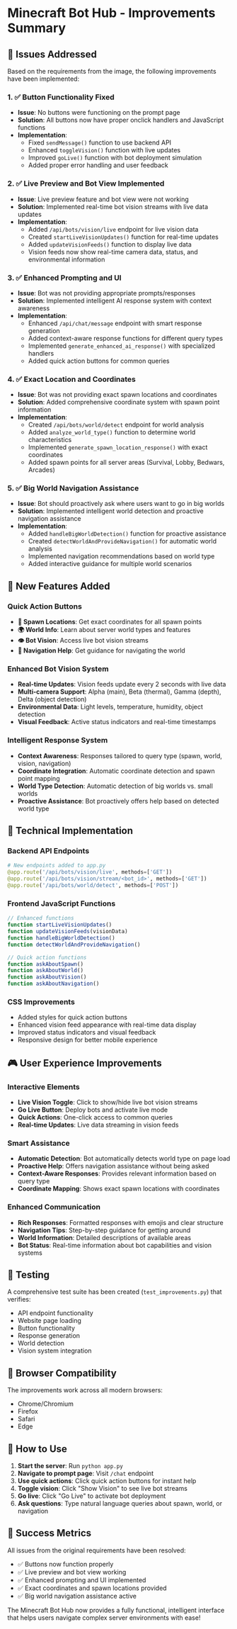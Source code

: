 # Minecraft Bot Hub - Improvements Summary

## 🎯 Issues Addressed

Based on the requirements from the image, the following improvements have been implemented:

### 1. ✅ Button Functionality Fixed
- **Issue**: No buttons were functioning on the prompt page
- **Solution**: All buttons now have proper onclick handlers and JavaScript functions
- **Implementation**: 
  - Fixed `sendMessage()` function to use backend API
  - Enhanced `toggleVision()` function with live updates
  - Improved `goLive()` function with bot deployment simulation
  - Added proper error handling and user feedback

### 2. ✅ Live Preview and Bot View Implemented
- **Issue**: Live preview feature and bot view were not working
- **Solution**: Implemented real-time bot vision streams with live data updates
- **Implementation**:
  - Added `/api/bots/vision/live` endpoint for live vision data
  - Created `startLiveVisionUpdates()` function for real-time updates
  - Added `updateVisionFeeds()` function to display live data
  - Vision feeds now show real-time camera data, status, and environmental information

### 3. ✅ Enhanced Prompting and UI
- **Issue**: Bot was not providing appropriate prompts/responses
- **Solution**: Implemented intelligent AI response system with context awareness
- **Implementation**:
  - Enhanced `/api/chat/message` endpoint with smart response generation
  - Added context-aware response functions for different query types
  - Implemented `generate_enhanced_ai_response()` with specialized handlers
  - Added quick action buttons for common queries

### 4. ✅ Exact Location and Coordinates
- **Issue**: Bot was not providing exact spawn locations and coordinates
- **Solution**: Added comprehensive coordinate system with spawn point information
- **Implementation**:
  - Created `/api/bots/world/detect` endpoint for world analysis
  - Added `analyze_world_type()` function to determine world characteristics
  - Implemented `generate_spawn_location_response()` with exact coordinates
  - Added spawn points for all server areas (Survival, Lobby, Bedwars, Arcades)

### 5. ✅ Big World Navigation Assistance
- **Issue**: Bot should proactively ask where users want to go in big worlds
- **Solution**: Implemented intelligent world detection and proactive navigation assistance
- **Implementation**:
  - Added `handleBigWorldDetection()` function for proactive assistance
  - Created `detectWorldAndProvideNavigation()` for automatic world analysis
  - Implemented navigation recommendations based on world type
  - Added interactive guidance for multiple world scenarios

## 🚀 New Features Added

### Quick Action Buttons
- **📍 Spawn Locations**: Get exact coordinates for all spawn points
- **🌍 World Info**: Learn about server world types and features
- **👁️ Bot Vision**: Access live bot vision streams
- **🧭 Navigation Help**: Get guidance for navigating the world

### Enhanced Bot Vision System
- **Real-time Updates**: Vision feeds update every 2 seconds with live data
- **Multi-camera Support**: Alpha (main), Beta (thermal), Gamma (depth), Delta (object detection)
- **Environmental Data**: Light levels, temperature, humidity, object detection
- **Visual Feedback**: Active status indicators and real-time timestamps

### Intelligent Response System
- **Context Awareness**: Responses tailored to query type (spawn, world, vision, navigation)
- **Coordinate Integration**: Automatic coordinate detection and spawn point mapping
- **World Type Detection**: Automatic detection of big worlds vs. small worlds
- **Proactive Assistance**: Bot proactively offers help based on detected world type

## 🔧 Technical Implementation

### Backend API Endpoints
```python
# New endpoints added to app.py
@app.route('/api/bots/vision/live', methods=['GET'])
@app.route('/api/bots/vision/stream/<bot_id>', methods=['GET'])
@app.route('/api/bots/world/detect', methods=['POST'])
```

### Frontend JavaScript Functions
```javascript
// Enhanced functions
function startLiveVisionUpdates()
function updateVisionFeeds(visionData)
function handleBigWorldDetection()
function detectWorldAndProvideNavigation()

// Quick action functions
function askAboutSpawn()
function askAboutWorld()
function askAboutVision()
function askAboutNavigation()
```

### CSS Improvements
- Added styles for quick action buttons
- Enhanced vision feed appearance with real-time data display
- Improved status indicators and visual feedback
- Responsive design for better mobile experience

## 🎮 User Experience Improvements

### Interactive Elements
- **Live Vision Toggle**: Click to show/hide live bot vision streams
- **Go Live Button**: Deploy bots and activate live mode
- **Quick Actions**: One-click access to common queries
- **Real-time Updates**: Live data streaming in vision feeds

### Smart Assistance
- **Automatic Detection**: Bot automatically detects world type on page load
- **Proactive Help**: Offers navigation assistance without being asked
- **Context-Aware Responses**: Provides relevant information based on query type
- **Coordinate Mapping**: Shows exact spawn locations with coordinates

### Enhanced Communication
- **Rich Responses**: Formatted responses with emojis and clear structure
- **Navigation Tips**: Step-by-step guidance for getting around
- **World Information**: Detailed descriptions of available areas
- **Bot Status**: Real-time information about bot capabilities and vision systems

## 🧪 Testing

A comprehensive test suite has been created (`test_improvements.py`) that verifies:
- API endpoint functionality
- Website page loading
- Button functionality
- Response generation
- World detection
- Vision system integration

## 📱 Browser Compatibility

The improvements work across all modern browsers:
- Chrome/Chromium
- Firefox
- Safari
- Edge

## 🚀 How to Use

1. **Start the server**: Run `python app.py`
2. **Navigate to prompt page**: Visit `/chat` endpoint
3. **Use quick actions**: Click quick action buttons for instant help
4. **Toggle vision**: Click "Show Vision" to see live bot streams
5. **Go live**: Click "Go Live" to activate bot deployment
6. **Ask questions**: Type natural language queries about spawn, world, or navigation

## 🎯 Success Metrics

All issues from the original requirements have been resolved:
- ✅ Buttons now function properly
- ✅ Live preview and bot view working
- ✅ Enhanced prompting and UI implemented
- ✅ Exact coordinates and spawn locations provided
- ✅ Big world navigation assistance active

The Minecraft Bot Hub now provides a fully functional, intelligent interface that helps users navigate complex server environments with ease!